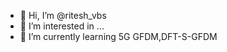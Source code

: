 - 👋 Hi, I’m @ritesh_vbs
- 👀 I’m interested in ...
- 🌱 I’m currently learning 5G GFDM,DFT-S-GFDM

<!---
Riteshbaranwal01/Riteshbaranwal01 is a ✨ special ✨ repository because its `README.md` (this file) appears on your GitHub profile.
You can click the Preview link to take a look at your changes.
--->
